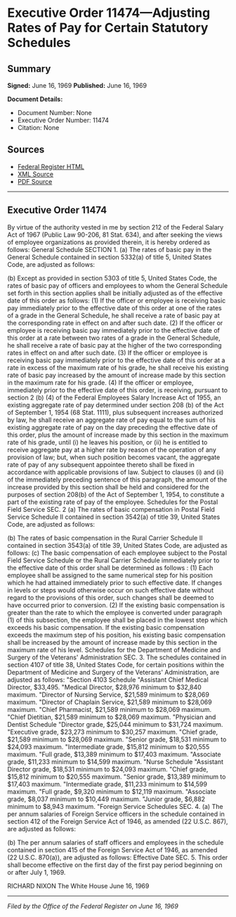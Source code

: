 # Executive Order 11474—Adjusting Rates of Pay for Certain Statutory Schedules

## Summary

**Signed:** June 16, 1969
**Published:** June 16, 1969

**Document Details:**
- Document Number: None
- Executive Order Number: 11474
- Citation: None

## Sources
- [Federal Register HTML](https://www.presidency.ucsb.edu/documents/executive-order-11474-adjusting-rates-pay-for-certain-statutory-schedules)
- [XML Source](None)
- [PDF Source](None)

---

## Executive Order 11474

By virtue of the authority vested in me by section 212 of the Federal Salary Act of 1967 (Public Law 90-206, 81 Stat. 634), and after seeking the views of employee organizations as provided therein, it is hereby ordered as follows:
General Schedule
SECTION 1. (a) The rates of basic pay in the General Schedule contained in section 5332(a) of title 5, United States Code, are adjusted as follows:

(b) Except as provided in section 5303 of title 5, United States Code, the rates of basic pay of officers and employees to whom the General Schedule set forth in this section applies shall be initially adjusted as of the effective date of this order as follows:
    (1) If the officer or employee is receiving basic pay immediately prior to the effective date of this order at one of the rates of a grade in the General Schedule, he shall receive a rate of basic pay at the corresponding rate in effect on and after such date.
    (2) If the officer or employee is receiving basic pay immediately prior to the effective date of this order at a rate between two rates of a grade in the General Schedule, he shall receive a rate of basic pay at the higher of the two corresponding rates in effect on and after such date.
    (3) If the officer or employee is receiving basic pay immediately prior to the effective date of this order at a rate in excess of the maximum rate of his grade, he shall receive his existing rate of basic pay increased by the amount of increase made by this section in the maximum rate for his grade.
    (4) If the officer or employee, immediately prior to the effective date of this order, is receiving, pursuant to section 2 (b) (4) of the Federal Employees Salary Increase Act of 1955, an existing aggregate rate of pay determined under section 208 (b) of the Act of September 1, 1954 (68 Stat. 1111), plus subsequent increases authorized by law, he shall receive an aggregate rate of pay equal to the sum of his existing aggregate rate of pay on the day preceding the effective date of this order, plus the amount of increase made by this section in the maximum rate of his grade, until (i) he leaves his position, or (ii) he is entitled to receive aggregate pay at a higher rate by reason of the operation of any provision of law; but, when such position becomes vacant, the aggregate rate of pay of any subsequent appointee thereto shall be fixed in accordance with applicable provisions of law. Subject to clauses (i) and (ii) of the immediately preceding sentence of this paragraph, the amount of the increase provided by this section shall be held and considered for the purposes of section 208(b) of the Act of September 1, 1954, to constitute a part of the existing rate of pay of the employee.
Schedules for the Postal Field Service
SEC. 2 (a) The rates of basic compensation in Postal Field Service Schedule II contained in section 3542(a) of title 39, United States Code, are adjusted as follows:

(b) The rates of basic compensation in the Rural Carrier Schedule II contained in section 3543(a) of title 39, United States Code, are adjusted as follows:
(c) The basic compensation of each employee subject to the Postal Field Service Schedule or the Rural Carrier Schedule immediately prior to the effective date of this order shall be determined as follows :
    (1) Each employee shall be assigned to the same numerical step for his position which he had attained immediately prior to such effective date. If changes in levels or steps would otherwise occur on such effective date without regard to the provisions of this order, such changes shall be deemed to have occurred prior to conversion.
    (2) If the existing basic compensation is greater than the rate to which the employee is converted under paragraph (1) of this subsection, the employee shall be placed in the lowest step which exceeds his basic compensation. If the existing basic compensation exceeds the maximum step of his position, his existing basic compensation shall be increased by the amount of increase made by this section in the maximum rate of his level.
Schedules for the Department of Medicine and Surgery of the Veterans' Administration
SEC. 3. The schedules contained in section 4107 of title 38, United States Code, for certain positions within the Department of Medicine and Surgery of the Veterans' Administration, are adjusted as follows:
"Section 4103 Schedule
"Assistant Chief Medical Director, $33,495.
"Medical Director, $28,976 minimum to $32,840 maximum.
"Director of Nursing Service, $21,589 minimum to $28,069 maximum.
"Director of Chaplain Service, $21,589 minimum to $28,069 maximum.
"Chief Pharmacist, $21,589 minimum to $28,069 maximum.
"Chief Dietitian, $21,589 minimum to $28,069 maximum.
"Physician and Dentist Schedule
"Director grade, $25,044 minimum to $31,724 maximum.
"Executive grade, $23,273 minimum to $30,257 maximum.
"Chief grade, $21,589 minimum to $28,069 maximum.
"Senior grade, $18,531 minimum to $24,093 maximum.
"Intermediate grade, $15,812 minimum to $20,555 maximum.
"Full grade, $13,389 minimum to $17,403 maximum.
"Associate grade, $11,233 minimum to $14,599 maximum.
"Nurse Schedule
"Assistant Director grade, $18,531 minimum to $24,093 maximum.
"Chief grade, $15,812 minimum to $20,555 maximum.
"Senior grade, $13,389 minimum to $17,403 maximum.
"Intermediate grade, $11,233 minimum to $14,599 maximum.
"Full grade, $9,320 minimum to $12,119 maximum.
"Associate grade, $8,037 minimum to $10,449 maximum.
"Junior grade, $6,882 minimum to $8,943 maximum.
"Foreign Service Schedules
SEC. 4. (a) The per annum salaries of Foreign Service officers in the schedule contained in section 412 of the Foreign Service Act of 1946, as amended (22 U.S.C. 867), are adjusted as follows:

(b) The per annum salaries of staff officers and employees in the schedule contained in section 415 of the Foreign Service Act of 1946, as amended (22 U.S.C. 870(a)), are adjusted as follows:
Effective Date
SEC. 5. This order shall become effective on the first day of the first pay period beginning on or after July 1, 1969.

RICHARD NIXON
The White House
June 16, 1969

---

*Filed by the Office of the Federal Register on June 16, 1969*
